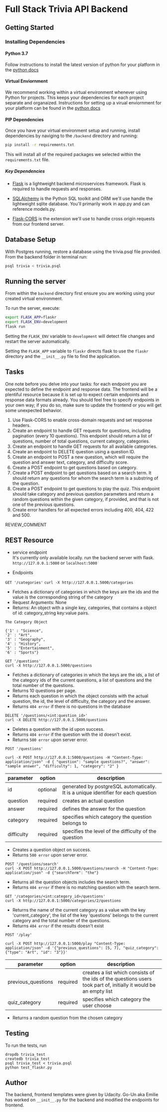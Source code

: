 # Full Stack Trivia API Backend

## Getting Started

### Installing Dependencies

#### Python 3.7

Follow instructions to install the latest version of python for your platform in the [python docs](https://docs.python.org/3/using/unix.html#getting-and-installing-the-latest-version-of-python)

#### Virtual Enviornment

We recommend working within a virtual environment whenever using Python for projects. This keeps your dependencies for each project separate and organaized. Instructions for setting up a virual enviornment for your platform can be found in the [python docs](https://packaging.python.org/guides/installing-using-pip-and-virtual-environments/)

#### PIP Dependencies

Once you have your virtual environment setup and running, install dependencies by naviging to the `/backend` directory and running:

```bash
pip install -r requirements.txt
```

This will install all of the required packages we selected within the `requirements.txt` file.

##### Key Dependencies

-   [Flask](http://flask.pocoo.org/) is a lightweight backend microservices framework. Flask is required to handle requests and responses.

-   [SQLAlchemy](https://www.sqlalchemy.org/) is the Python SQL toolkit and ORM we'll use handle the lightweight sqlite database. You'll primarily work in app.py and can reference models.py.

-   [Flask-CORS](https://flask-cors.readthedocs.io/en/latest/#) is the extension we'll use to handle cross origin requests from our frontend server.

## Database Setup

With Postgres running, restore a database using the trivia.psql file provided. From the backend folder in terminal run:

```bash
psql trivia < trivia.psql
```

## Running the server

From within the `backend` directory first ensure you are working using your created virtual environment.

To run the server, execute:

```bash
export FLASK_APP=flaskr
export FLASK_ENV=development
flask run
```

Setting the `FLASK_ENV` variable to `development` will detect file changes and restart the server automatically.

Setting the `FLASK_APP` variable to `flaskr` directs flask to use the `flaskr` directory and the `__init__.py` file to find the application.

## Tasks

One note before you delve into your tasks: for each endpoint you are expected to define the endpoint and response data. The frontend will be a plentiful resource because it is set up to expect certain endpoints and response data formats already. You should feel free to specify endpoints in your own way; if you do so, make sure to update the frontend or you will get some unexpected behavior.

1. Use Flask-CORS to enable cross-domain requests and set response headers.
2. Create an endpoint to handle GET requests for questions, including pagination (every 10 questions). This endpoint should return a list of questions, number of total questions, current category, categories.
3. Create an endpoint to handle GET requests for all available categories.
4. Create an endpoint to DELETE question using a question ID.
5. Create an endpoint to POST a new question, which will require the question and answer text, category, and difficulty score.
6. Create a POST endpoint to get questions based on category.
7. Create a POST endpoint to get questions based on a search term. It should return any questions for whom the search term is a substring of the question.
8. Create a POST endpoint to get questions to play the quiz. This endpoint should take category and previous question parameters and return a random questions within the given category, if provided, and that is not one of the previous questions.
9. Create error handlers for all expected errors including 400, 404, 422 and 500.

REVIEW_COMMENT

## REST Resource

-   service endpoint  
    It's currently only available locally. run the backend server with flask.
    `http://127.0.0.1:5000` or `localhost:5000`

-   Endpoints

`GET '/categories'`
`curl -X http://127.0.0.1.5000/categories`    

-   Fetches a dictionary of categories in which the keys are the ids and the value is the corresponding string of the category
-   Request Arguments: None
-   Returns: An object with a single key, categories, that contains a object of id: category_string key:value pairs.

```
The Category Object

{'1' : "Science",
'2' : "Art",
'3' : "Geography",
'4' : "History",
'5' : "Entertainment",
'6' : "Sports"}
```

`GET '/questions'`  
`curl -X http://127.0.0.1.5000/questions`    

-   Fetches a dictionary of categories in which the keys are the ids, a list of the category ids of the current questions, a list of questions and the total number of the questions.
-   Returns 10 questions per page.
-   Returns each question in which the object consists with the actual question, the id, the level of difficulty, the category and the answer.
-   Returns `404 error` if there is no questions in the database


`DELETE '/questions/<int:question_id>'`    
`curl -X DELETE http://127.0.0.1.5000/questions`    

-   Deletes a question with the id upon success.
-   Returns `404 error` if the question with the id doesn't exist.
-   Returns `500 error` upon server error.


`POST '/questions'`    
```
curl -X POST http://127.0.0.1:5000/questions -H "Content-Type: application/json" -d { "question": "sample questions?", "answer": "sample answer", "difficulty": 1, "category": "2" }
```

| parameter  | option | description  |
|------------|--------|--------------|
|   id  | optional | generated by postgreSQL automatically. It is a unique identifier for each question |
| question |  required  | creates an actual question |
| answer |  required | defines the answer for the question |
| category | required  | specifies which category the question belongs to |
| difficulty | required | specifies the level of the difficulty of the question |

-  Creates a question object on success.
-  Returns `500 error` upon server error.

`POST '/questions/search'`    
`curl -X POST http://127.0.0.1.5000/questions/search -H "Content-Type: application/json" -d {"searchTerm": "the"}`    

-  Returns all the question objects includes the search term.
-  Returns `404 error` if there is no matching question with the search term.


`GET '/categories/<int:category_id>/questions'`    
`curl -X http://127.0.0.1:5000/categories/2/questions`    

-  Returns the name of the current category as a value with the key 'current_category', the list of the key 'questions' belongs to the current category and the total number of the questions.
-  Returns `404 error` if the results doesn't exist


`POST '/play'`    
```
curl -X POST http://127.0.0.1:5000/play "Content-Type: application/json" -d '{"previous_questions": [5, 7], "quiz_category": {"type": "Art", "id": "3"}}'
```

| parameter  | option | description  |
|------------|--------|--------------|
| previous_questions |  required  | creates a list which consists of the ids of the questions users took part of, initially it would be an empty list |
| quiz_category |  required | specifies which category the user choose |

-  Returns a random question from the chosen category


## Testing

To run the tests, run

```
dropdb trivia_test
createdb trivia_test
psql trivia_test < trivia.psql
python test_flaskr.py
```

## Author

The backend, frontend templates were given by Udacity.
Go-Un aka Emilie has worked on `__init__.py` for the backend and modified the endpoints for frontend.
